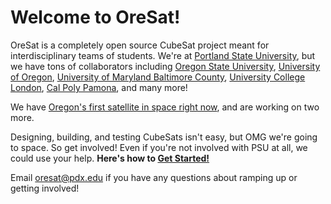 # Welcome to OreSat!

OreSat is a completely open source CubeSat project meant for interdisciplinary teams of students. We're at [Portland State University](https://www.pdx.edu/), but we have tons of collaborators including [Oregon State University](https://oregonstate.edu/), [University of Oregon](https://www.uoregon.edu/), [University of Maryland Baltimore County](https://esi.umbc.edu/), [University College London](https://www.ucl.ac.uk/mssl/mullard-space-science-laboratory), [Cal Poly Pamona](https://www.broncospace.com/), and many more! 

We have [Oregon's first satellite in space right now](https://www.oresat.org/satellites/oresat0), and are working on two more.

Designing, building, and testing CubeSats isn't easy, but OMG we're going to space. So get involved! Even if you're not involved with PSU at all, we could use your help. **Here's how to [Get Started!](https://github.com/oresat/getting-started)**

Email oresat@pdx.edu if you have any questions about ramping up or getting involved!
